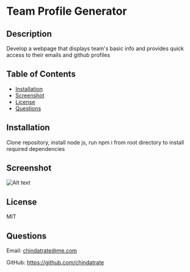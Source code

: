 # Team Profile Generator
    
## Description
Develop a webpage that displays team's basic info and provides quick access to their emails and github profiles

## Table of Contents
* [Installation](#installation)
* [Screenshot](#screenshot)
* [License](#license)
* [Questions](#questions)

## Installation
Clone repository, install node js, run npm i from root directory to install required dependencies

## Screenshot
![Alt text](/dist/screenshot.png)

## License
MIT

## Questions
Email: chindatrate@me.com

GitHub: https://github.com/chindatrate